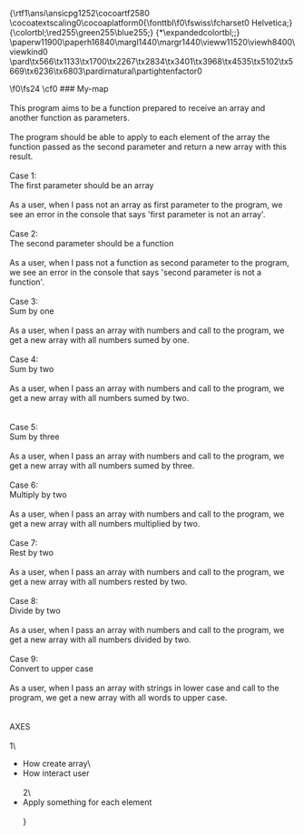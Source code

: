 {\rtf1\ansi\ansicpg1252\cocoartf2580
\cocoatextscaling0\cocoaplatform0{\fonttbl\f0\fswiss\fcharset0 Helvetica;}
{\colortbl;\red255\green255\blue255;}
{\*\expandedcolortbl;;}
\paperw11900\paperh16840\margl1440\margr1440\vieww11520\viewh8400\viewkind0
\pard\tx566\tx1133\tx1700\tx2267\tx2834\tx3401\tx3968\tx4535\tx5102\tx5669\tx6236\tx6803\pardirnatural\partightenfactor0

\f0\fs24 \cf0 ### My-map\
\
This program aims to be a function prepared to receive an array and another function as parameters. \
\
The program should be able to apply to each element of the array the function passed as the second parameter and return a new array with this result. \
\
Case 1:\
The first parameter should be an array\
\
As a user, when I pass not an array as first parameter to the program, we see an error in the console that says 'first parameter is not an array'.\
\
Case 2:\
The second parameter should be a function\
\
As a user, when I pass not a function as second parameter to the program, we see an error in the console that says 'second parameter is not a function'.\
\
Case 3:\
Sum by one\
\
As a user, when I pass an array with numbers and call to the program, we get a new array with all numbers sumed by one.\
\
Case 4:\
Sum by two\
\
As a user, when I pass an array with numbers and call to the program, we get a new array with all numbers sumed by two.\
\
\
Case 5:\
Sum by three\
\
As a user, when I pass an array with numbers and call to the program, we get a new array with all numbers sumed by three.\
\
Case 6:\
Multiply by two\
\
As a user, when I pass an array with numbers and call to the program, we get a new array with all numbers multiplied by two.\
\
Case 7:\
Rest by two\
\
As a user, when I pass an array with numbers and call to the program, we get a new array with all numbers rested by two.\
\
Case 8:\
Divide by two\
\
As a user, when I pass an array with numbers and call to the program, we get a new array with all numbers divided by two.\
\
Case 9:\
Convert to upper case\
\
As a user, when I pass an array with strings in lower case and call to the program, we get a new array with all words to upper case.\
\
\
AXES\
\
1\
- How create array\
- How interact user\
\
2\
- Apply something for each element\
\
}